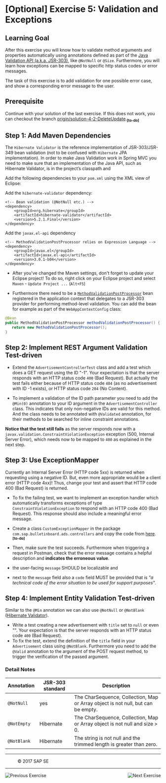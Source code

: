 [Optional] Exercise 5: Validation and Exceptions
=======================================================

## Learning Goal
After this exercise you will know how to validate method arguments and properties automatically using annotations defined as part of the [Java Validation API (a.k.a. JSR-303)](https://docs.oracle.com/javaee/7/api/javax/validation/constraints/package-summary.html), like `@NotNull` or `@Size`. Furthermore, you will learn how exceptions can be mapped to specific http status codes or error messages. 

The task of this exercise is to add validation for one possible error case, and show a corresponding error message to the user.


## Prerequisite
Continue with your solution of the last exercise. If this does not work, you can checkout the branch [origin/solution-4-2-DeleteUpdate](https://github.wdf.sap.corp/cc-java/cc-bulletinboard-ads-spring-webmvc/tree/solution-4-2-DeleteUpdate).<sub><b>[to-do]</b></sub>

## Step 1: Add Maven Dependencies

The `Hibernate Validator` is the reference implementation of JSR-303/JSR-349 bean validation (not to be confused with `Hibernate` JPA implementation). In order to make Java Validation work in Spring MVC you need to make sure that an implementation of the Java API, such as Hibernate Validator, is in the project’s classpath and 

Add the following dependencies to your `pom.xml` using the XML view of Eclipse:

Add the `hibernate-validator` dependency:
```
<!-- Bean validation (@NotNull etc.) -->
<dependency>
    <groupId>org.hibernate</groupId>
    <artifactId>hibernate-validator</artifactId>
    <version>5.2.1.Final</version>
</dependency>
```

Add the `javax.el-api` dependency
```
<!-- MethodValidationPostProcessor relies on Expression Language -->
<dependency>
	<groupId>javax.el</groupId>
	<artifactId>javax.el-api</artifactId>
	<version>3.0.1-b04</version>
</dependency>
```

- After you've changed the Maven settings, don't forget to update your Eclipse project! To do so, right click on your Eclipse project and select `Maven` - `Update Project ...`  (`Alt+F5`)

- Furthermore there need to be a [`MethodValidationPostProcessor`](http://docs.spring.io/spring/docs/current/javadoc-api/org/springframework/validation/beanvalidation/MethodValidationPostProcessor.html) bean registered in the application context that delegates to a JSR-303 provider for performing method-level validation. You can add the bean for example as part of the `WebAppContextConfig` class:
```java
@Bean
public MethodValidationPostProcessor methodValidationPostProcessor() {
   return new MethodValidationPostProcessor();
}
```

## Step 2: Implement REST Argument Validation Test-driven
- Extend the `AdvertisementControllerTest` class and add a test which does a GET request using the ID "-1". Your expectation is that the server responds with an HTTP status code `400` (Bad Request).
But actually the test fails either because of HTTP status code `404` (as no advertisement with ID -1 exists), or HTTP status code `204` (No Content).

- To implement a validation of the ID path parameter you need to add the `@Min(0)` annotation to your ID argument in the `AdvertisementController` class. This indicates that only non-negative IDs are valid for this method. And the class needs to be annotated with `@Validated` annotation, for their methods to be searched for inline constraint annotations. 

**Notice that the test still fails** as the server responds now with a `javax.validation.ConstraintViolationException` exception (500,  Internal Server Error), which needs now to be mapped to `400` as explained in the next step.


## Step 3: Use ExceptionMapper
Currently an Internal Server Error (HTTP code 5xx) is returned when requesting using a negative ID. But, even more appropriate would be a client error (HTTP code 4xx)! Thus, change your test and assert that HTTP code 400 (Bad Request) is returned.

- To fix the failing test, we want to implement an exception handler which automatically transforms exceptions of type `ConstraintViolationException` to respond with an HTTP code 400 (Bad Request). This response should also include a meaningful error message.

- Create a class `CustomExceptionMapper` in the package `com.sap.bulletinboard.ads.controllers` and copy the code from [here](https://github.wdf.sap.corp/raw/cc-java/cc-bulletinboard-ads-spring-webmvc/solution-5-ValidationExceptions/src/main/java/com/sap/bulletinboard/ads/controllers/CustomExceptionMapper.java).<sub><b>[to-do]</b></sub>

- Then, make sure the test succeeds. Furthermore when triggering a request in Postman, check that the error message contains a helpful description and **indicates the erroneous value**. 

- the user-facing `message` SHOULD be localizable and 
- next to the `message` field also a `code` field MUST be provided that is *"a technical code of the error situation to be used for support purposes"*.

## Step 4: Implement Entity Validation Test-driven
Similar to the `@Min` annotation we can also use `@NotNull` or `@NotBlank` ([Hibernate Validator](https://docs.jboss.org/hibernate/validator/6.0/api/org/hibernate/validator/constraints/package-summary.html)).

- Write a test creating a new advertisement with `title` set to `null` or even "". Your expectation is that the server responds with an HTTP status code `400` (Bad Request).
- To fix the test, extend the definition of the `title` field in your `Advertisement` class using `@NotBlank`.
Furthermore you need to add the `@Valid` annotation to the argument of the POST request method, to trigger the verification of the passed argument.

### Detail Notes
| Annotation   | JSR-303 standard  | Description |   
| -----------  | ----------------- | ---------- |
| `@NotNull`   | yes               | The CharSequence, Collection, Map or Array object is not null, but can be empty. |
| `@NotEmpty`  | Hibernate         | The CharSequence, Collection, Map or Array object is not null and size > 0. |
| `@NotBlank`  | Hibernate         | The string is not null and the trimmed length is greater than zero. |


***
<dl>
  <dd>
  <div class="footer">&copy; 2017 SAP SE</div>
  </dd>
</dl>
<hr>
<a href="Exercise_4_Part2_CreateAdditionalAdsEndpoints.md">
  <img align="left" alt="Previous Exercise">
</a>
<a href="/CloudFoundryBasics/Exercise_6_DeployAdsOnCloudFoundry.md">
  <img align="right" alt="Next Exercise">
</a>
